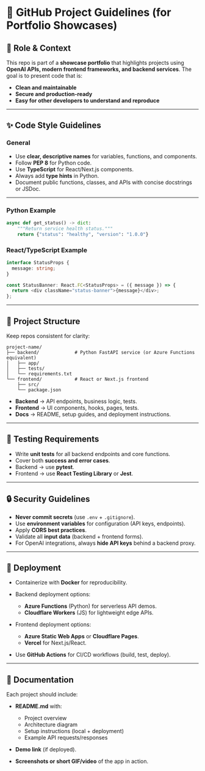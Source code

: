 # 📂 GitHub Project Guidelines (for Portfolio Showcases)

## 🎯 Role & Context

This repo is part of a **showcase portfolio** that highlights projects using **OpenAI APIs, modern frontend frameworks, and backend services**. The goal is to present code that is:

* **Clean and maintainable**
* **Secure and production-ready**
* **Easy for other developers to understand and reproduce**

---

## ✨ Code Style Guidelines

### General

* Use **clear, descriptive names** for variables, functions, and components.
* Follow **PEP 8** for Python code.
* Use **TypeScript** for React/Next.js components.
* Always add **type hints** in Python.
* Document public functions, classes, and APIs with concise docstrings or JSDoc.

---

### Python Example

```python
async def get_status() -> dict:
    """Return service health status."""
    return {"status": "healthy", "version": "1.0.0"}
```

### React/TypeScript Example

```typescript
interface StatusProps {
  message: string;
}

const StatusBanner: React.FC<StatusProps> = ({ message }) => {
  return <div className="status-banner">{message}</div>;
};
```

---

## 📁 Project Structure

Keep repos consistent for clarity:

```
project-name/
├── backend/             # Python FastAPI service (or Azure Functions equivalent)
│   ├── app/
│   ├── tests/
│   └── requirements.txt
└── frontend/            # React or Next.js frontend
    ├── src/
    └── package.json
```

* **Backend** → API endpoints, business logic, tests.
* **Frontend** → UI components, hooks, pages, tests.
* **Docs** → README, setup guides, and deployment instructions.

---

## 🧪 Testing Requirements

* Write **unit tests** for all backend endpoints and core functions.
* Cover both **success and error cases**.
* Backend → use **pytest**.
* Frontend → use **React Testing Library** or **Jest**.

---

## 🔒 Security Guidelines

* **Never commit secrets** (use `.env` + `.gitignore`).
* Use **environment variables** for configuration (API keys, endpoints).
* Apply **CORS best practices**.
* Validate all **input data** (backend + frontend forms).
* For OpenAI integrations, always **hide API keys** behind a backend proxy.

---

## 🚀 Deployment

* Containerize with **Docker** for reproducibility.
* Backend deployment options:

  * **Azure Functions** (Python) for serverless API demos.
  * **Cloudflare Workers** (JS) for lightweight edge APIs.
* Frontend deployment options:

  * **Azure Static Web Apps** or **Cloudflare Pages**.
  * **Vercel** for Next.js/React.
* Use **GitHub Actions** for CI/CD workflows (build, test, deploy).

---

## 📖 Documentation

Each project should include:

* **README.md** with:

  * Project overview
  * Architecture diagram
  * Setup instructions (local + deployment)
  * Example API requests/responses
* **Demo link** (if deployed).
* **Screenshots or short GIF/video** of the app in action.
